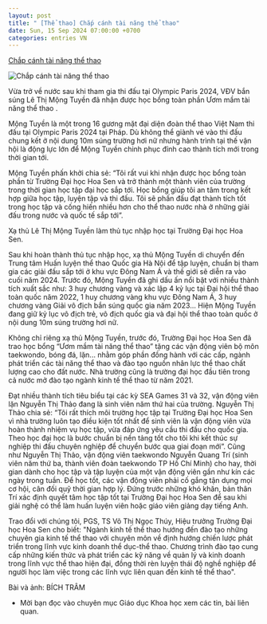```yaml
---
layout: post
title: " [Thể thao] Chắp cánh tài năng thể thao"
date: Sun, 15 Sep 2024 07:00:00 +0700
categories: entries VN
---
```

[Chắp cánh tài năng thể thao](https://www.qdnd.vn/the-thao/trong-nuoc/chap-canh-tai-nang-the-thao-794450)

![Chắp cánh tài năng thể thao](https://file3.qdnd.vn/data/images/0/2024/09/15/upload_2049/hoa-sen.jpg?w=400)

Vừa trở về nước sau khi tham gia thi đấu tại Olympic Paris 2024, VĐV bắn súng Lê Thị Mộng Tuyền đã nhận được học bổng toàn phần Ươm mầm tài năng thể thao .

Mộng Tuyền là một trong 16 gương mặt đại diện đoàn thể thao Việt Nam thi đấu tại Olympic Paris 2024 tại Pháp. Dù không thể giành vé vào thi đấu chung kết ở nội dung 10m súng trường hơi nữ nhưng hành trình tại thế vận hội là động lực lớn để Mộng Tuyền chinh phục đỉnh cao thành tích mới trong thời gian tới.

Mộng Tuyền phấn khởi chia sẻ: “Tôi rất vui khi nhận được học bổng toàn phần từ Trường Đại học Hoa Sen và trở thành một thành viên của trường trong thời gian học tập đại học sắp tới. Học bổng giúp tôi an tâm trong kết hợp giữa học tập, luyện tập và thi đấu. Tôi sẽ phấn đấu đạt thành tích tốt trong học tập và cống hiến nhiều hơn cho thể thao nước nhà ở những giải đấu trong nước và quốc tế sắp tới”.

Xạ thủ Lê Thị Mộng Tuyền làm thủ tục nhập học tại Trường Đại học Hoa Sen.

Sau khi hoàn thành thủ tục nhập học, xạ thủ Mộng Tuyền di chuyển đến Trung tâm Huấn luyện thể thao Quốc gia Hà Nội để tập luyện, chuẩn bị tham gia các giải đấu sắp tới ở khu vực Đông Nam Á và thế giới sẽ diễn ra vào cuối năm 2024. Trước đó, Mộng Tuyền đã ghi dấu ấn nổi bật với nhiều thành tích xuất sắc như: 3 huy chương vàng và xác lập 4 kỷ lục tại Đại hội thể thao toàn quốc năm 2022, 1 huy chương vàng khu vực Đông Nam Á, 3 huy chương vàng Giải vô địch bắn súng quốc gia năm 2023... Hiện Mộng Tuyền đang giữ kỷ lục vô địch trẻ, vô địch quốc gia và đại hội thể thao toàn quốc ở nội dung 10m súng trường hơi nữ.

Không chỉ riêng xạ thủ Mộng Tuyền, trước đó, Trường Đại học Hoa Sen đã trao học bổng “Ươm mầm tài năng thể thao” tặng các vận động viên bộ môn taekwondo, bóng đá, lặn... nhằm góp phần đồng hành với các cấp, ngành phát triển các tài năng thể thao và đào tạo nguồn nhân lực thể thao chất lượng cao cho đất nước. Nhà trường cũng là trường đại học đầu tiên trong cả nước mở đào tạo ngành kinh tế thể thao từ năm 2021.

Đạt nhiều thành tích tiêu biểu tại các kỳ SEA Games 31 và 32, vận động viên lặn Nguyễn Thị Thảo đang là sinh viên năm thứ hai của trường. Nguyễn Thị Thảo chia sẻ: “Tôi rất thích môi trường học tập tại Trường Đại học Hoa Sen vì nhà trường luôn tạo điều kiện tốt nhất để sinh viên là vận động viên vừa hoàn thành nhiệm vụ học tập, vừa đáp ứng yêu cầu thi đấu cho quốc gia. Theo học đại học là bước chuẩn bị nền tảng tốt cho tôi khi kết thúc sự nghiệp thi đấu chuyên nghiệp để chuyển bước qua giai đoạn mới”. Cũng như Nguyễn Thị Thảo, vận động viên taekwondo Nguyễn Quang Trí (sinh viên năm thứ ba, thành viên đoàn taekwondo TP Hồ Chí Minh) cho hay, thời gian dành cho học tập và tập luyện của một vận động viên gần như kín các ngày trong tuần. Để học tốt, các vận động viên phải cố gắng tận dụng mọi cơ hội, cân đối quỹ thời gian hợp lý. Đứng trước những khó khăn, bản thân Trí xác định quyết tâm học tập tốt tại Trường Đại học Hoa Sen để sau khi giải nghệ có thể làm huấn luyện viên hoặc giáo viên giảng dạy tiếng Anh.

Trao đổi với chúng tôi, PGS, TS Võ Thị Ngọc Thúy, Hiệu trưởng Trường Đại học Hoa Sen cho biết: "Ngành kinh tế thể thao hướng đến đào tạo những chuyên gia kinh tế thể thao với chuyên môn về định hướng chiến lược phát triển trong lĩnh vực kinh doanh thể dục-thể thao. Chương trình đào tạo cung cấp những kiến thức và phát triển các kỹ năng về quản lý và kinh doanh trong lĩnh vực thể thao hiện đại, đồng thời rèn luyện thái độ nghề nghiệp để người học làm việc trong các lĩnh vực liên quan đến kinh tế thể thao".

Bài và ảnh: BÍCH TRÂM

* Mời bạn đọc vào chuyên mục Giáo dục Khoa học xem các tin, bài liên quan.

